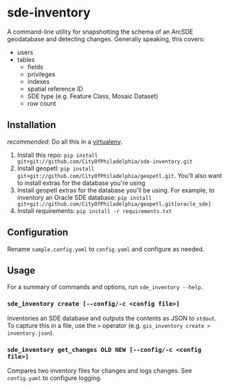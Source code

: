 # sde-inventory

A command-line utility for snapshotting the schema of an ArcSDE geodatabase and detecting changes. Generally speaking, this covers:
- users
- tables
  - fields
  - privileges
  - indexes
  - spatial reference ID
  - SDE type (e.g. Feature Class, Mosaic Dataset)
  - row count

## Installation

_recommended_: Do all this in a [virtualenv](http://docs.python-guide.org/en/latest/dev/virtualenvs/).

1. Install this repo: `pip install git+git://github.com/CityOfPhiladelphia/sde-inventory.git`
2. Install geopetl: `pip install git+git://github.com/CityOfPhiladelphia/geopetl.git`. You'll also want to install extras for the database you're using
3. Install geopetl extras for the database you'll be using. For example, to inventory an Oracle SDE database: `pip install git+git://github.com/CityOfPhiladelphia/geopetl.git[oracle_sde]`
4. Install requirements: `pip install -r requirements.txt`

## Configuration

Rename `sample.config.yaml` to `config.yaml` and configure as needed.

## Usage

For a summary of commands and options, run `sde_inventory --help`.

### `sde_inventory create [--config/-c <config file>]`

Inventories an SDE database and outputs the contents as JSON to `stdout`. To capture this in a file, use the `>` operator (e.g. `gis_inventory create > inventory.json`).

### `sde_inventory get_changes OLD NEW [--config/-c <config file>]`

Compares two inventory files for changes and logs changes. See `config.yaml` to configure logging.
